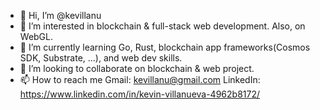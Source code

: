 - 👋 Hi, I’m @kevillanu
- 👀 I’m interested in blockchain & full-stack web development. Also, on WebGL.
- 🌱 I’m currently learning Go, Rust, blockchain app frameworks(Cosmos SDK, Substrate, ...), and web dev skills.
- 💞️ I’m looking to collaborate on blockchain & web project.
- 📫 How to reach me 
      Gmail: kevillanu@gmail.com
      LinkedIn: https://www.linkedin.com/in/kevin-villanueva-4962b8172/

<!---
kevillanu/kevillanu is a ✨ special ✨ repository because its `README.md` (this file) appears on your GitHub profile.
You can click the Preview link to take a look at your changes.
--->
